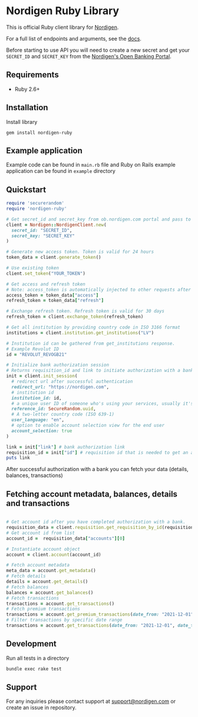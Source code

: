 # Nordigen Ruby Library

This is official Ruby client library for [Nordigen](https://nordigen.com/en).

For a full list of endpoints and arguments, see the [docs](https://nordigen.com/en/account_information_documenation/api-documention/overview/).

Before starting to use API you will need to create a new secret and get your `SECRET_ID` and `SECRET_KEY` from the [Nordigen's Open Banking Portal](https://ob.nordigen.com/user-secrets/).

## Requirements

* Ruby 2.6+


## Installation


Install library

```
gem install nordigen-ruby
```

## Example application

Example code can be found in `main.rb` file and Ruby on Rails example application can be found in `example` directory

## Quickstart


```ruby
require 'securerandom'
require 'nordigen-ruby'

# Get secret_id and secret_key from ob.nordigen.com portal and pass to NordigenClient or load from .env file
client = Nordigen::NordigenClient.new(
  secret_id: "SECRET_ID",
  secret_key: "SECRET_KEY"
)

# Generate new access token. Token is valid for 24 hours
token_data = client.generate_token()

# Use existing token
client.set_token("YOUR_TOKEN")

# Get access and refresh token
# Note: access_token is automatically injected to other requests after you successfully obtain it
access_token = token_data["access"]
refresh_token = token_data["refresh"]

# Exchange refresh token. Refresh token is valid for 30 days
refresh_token = client.exchange_token(refresh_token)

# Get all institution by providing country code in ISO 3166 format
institutions = client.institution.get_institutions("LV")

# Institution id can be gathered from get_institutions response.
# Example Revolut ID
id = "REVOLUT_REVOGB21"

# Initialize bank authorization session
# Returns requisition_id and link to initiate authorization with a bank
init = client.init_session(
  # redirect url after successful authentication
  redirect_url: "https://nordigen.com",
  # institution id
  institution_id: id,
  # a unique user ID of someone who's using your services, usually it's a UUID
  reference_id: SecureRandom.uuid,
  # A two-letter country code (ISO 639-1)
  user_language: "en",
  # option to enable account selection view for the end user
  account_selection: true
)

link = init["link"] # bank authorization link
requisition_id = init["id"] # requisition id that is needed to get an account_id
puts link
```

After successful authorization with a bank you can fetch your data (details, balances, transactions)


## Fetching account metadata, balances, details and transactions

```ruby

# Get account id after you have completed authorization with a bank.
requisition_data = client.requisition.get_requisition_by_id(requisition_id)
# Get account id from list
account_id =  requisition_data["accounts"][0]

# Instantiate account object
account = client.account(account_id)

# Fetch account metadata
meta_data = account.get_metadata()
# Fetch details
details = account.get_details()
# Fetch balances
balances = account.get_balances()
# Fetch transactions
transactions = account.get_transactions()
# Fetch premium transactions
transactions = account.get_premium_transactions(date_from: "2021-12-01", date_to: "2022-01-30", country: "LV")
# Filter transactions by specific date range
transactions = account.get_transactions(date_from: "2021-12-01", date_to: "2022-01-30")
```

## Development

Run all tests in a directory
```bash
bundle exec rake test
```

## Support

For any inquiries please contact support at [support@nordigen.com](support@nordigen.com) or create an issue in repository.
